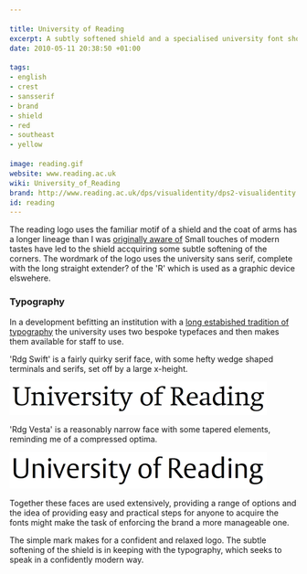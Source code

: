 ```yaml
---

title: University of Reading
excerpt: A subtly softened shield and a specialised university font showcase a particular expertise in typography from Reading.
date: 2010-05-11 20:38:50 +01:00

tags:
- english
- crest
- sansserif
- brand
- shield
- red
- southeast
- yellow

image: reading.gif
website: www.reading.ac.uk
wiki: University_of_Reading
brand: http://www.reading.ac.uk/dps/visualidentity/dps2-visualidentity.aspx
id: reading
---
```


The reading logo uses the familiar motif of a shield and the coat of arms has a longer lineage than I was [originally aware of](http://www.reading.ac.uk/15/about/about-coatofarms.aspx) Small touches of modern tastes have led to the shield accquiring some subtle softening of the corners. The wordmark of the logo uses the university sans serif, complete with the long straight extender? of the 'R' which is used as a graphic device elswehere.

### Typography

In a development befitting an institution with a [long estabished tradition of typography](http://www.reading.ac.uk/typography/about/typ-about.aspx) the university uses two bespoke typefaces and then makes them available for staff to use.

'Rdg Swift' is a fairly quirky serif face, with some hefty wedge shaped terminals and serifs, set off by a large x-height.

![University font](/images/logospotter/25.gif)

'Rdg Vesta' is a reasonably narrow face with some tapered elements, reminding me of a compressed optima.

![University font](/images/logospotter/26.gif)

Together these faces are used extensively, providing a range of options and the idea of providing easy and practical steps for anyone to acquire the fonts might make the task of enforcing the brand a more manageable one.

The simple mark makes for a confident and relaxed logo. The subtle softening of the shield is in keeping with the typography, which seeks to speak in a confidently modern way.
